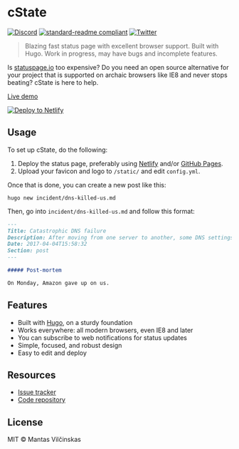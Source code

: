# cState

[![Discord](https://img.shields.io/badge/discord-join%20chat-7289DA.svg?style=flat-square)](http://discord.io/choraleapp)  [![standard-readme compliant](https://img.shields.io/badge/readme%20style-standard-brightgreen.svg?style=flat-square)](https://github.com/RichardLitt/standard-readme)  [![Twitter](https://img.shields.io/twitter/follow/choraleapp.svg?style=social&label=Follow)](https://twitter.com/polargalaxymc)

> Blazing fast status page with excellent browser support. Built with Hugo. Work in progress, may have bugs and incomplete features.

Is [statuspage.io](https://www.statuspage.io/) too expensive? Do you need an open source alternative for your project that is supported on archaic browsers like IE8 and never stops beating? cState is here to help.

[Live demo](https://status.choraleapp.com)

[![Deploy to Netlify](https://www.netlify.com/img/deploy/button.svg)](https://app.netlify.com/start/deploy?repository=https://github.com/mistermantas/cstate)

## Usage

To set up cState, do the following:

1. Deploy the status page, preferably using [Netlify](https://app.netlify.com/start/deploy?repository=https://github.com/mistermantas/cstate) and/or [GitHub Pages](https://pages.github.com).
2. Upload your favicon and logo to `/static/` and edit `config.yml`.

Once that is done, you can create a new post like this:

```
hugo new incident/dns-killed-us.md
```

Then, go into `incident/dns-killed-us.md` and follow this format:

```md
---
Title: Catastrophic DNS failure
Description: After moving from one server to another, some DNS settings had unknowingly been tweaked which caused a complete outage for everything hosted on our domain.
Date: 2017-04-04T15:58:32
Section: post
---

##### Post-mortem

On Monday, Amazon gave up on us.
```

## Features

+ Built with [Hugo](https://gohugo.io), on a sturdy foundation
+ Works everywhere: all modern browsers, even IE8 and later
+ You can subscribe to web notifications for status updates
+ Simple, focused, and robust design
+ Easy to edit and deploy

## Resources

+ [Issue tracker](https://github.com/mistermantas/cstate)
+ [Code repository](https://github.com/mistermantas/cstate)

## License

MIT © Mantas Vilčinskas

